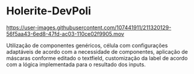 # Holerite-DevPoli


https://user-images.githubusercontent.com/107441911/211320129-56f5aa43-6ed8-47fd-ac03-110ce02f9905.mov

Utilização de componentes genéricos, célula com configurações adaptáveis de acordo com a necessidade de componentes, aplicação de máscaras conforme editado o textfield, customização da label de acordo com a lógica implementada para o resultado dos inputs.
